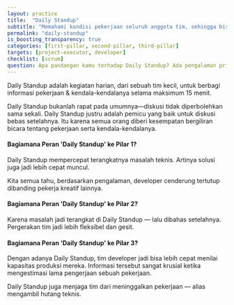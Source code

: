 ```yaml
---
layout: practice
title:  "Daily Standup"
subtitle: "Memahami kondisi pekerjaan seluruh anggota tim, sehingga bisa mengatur ekspektasi untuk target jangka pendek & membantu teman yang sedang kesulitan."
permalink: "daily-standup"
is_boosting_transparency: true
categories: [first-pillar, second-pillar, third-pillar]
targets: [project-executor, developer]
checklist: [scrum]
question: Apa pandangan kamu terhadap Daily Standup? Ada pengalaman pribadi?
---
```


Daily Standup adalah kegiatan harian, dari sebuah tim kecil, untuk berbagi informasi pekerjaan & kendala-kendalanya selama maksimum 15 menit.

Daily Standup bukanlah rapat pada umumnya&mdash;diskusi tidak diperbolehkan sama sekali. Daily Standup justru adalah pemicu yang baik untuk diskusi bebas setelahnya. Itu karena semua orang diberi kesempatan bergiliran bicara  tentang pekerjaan serta kendala-kendalanya.

#### Bagiamana Peran 'Daily Standup' ke Pilar 1?

Daily Standup mempercepat terangkatnya masalah teknis. Artinya solusi juga jadi lebih cepat muncul.

Kita semua tahu, berdasarkan pengalaman, developer cenderung tertutup dibanding pekerja kreatif lainnya.

#### Bagiamana Peran 'Daily Standup' ke Pilar 2?

Karena masalah jadi terangkat di Daily Standup &mdash; lalu dibahas setelahnya. Pergerakan tim jadi lebih fleksibel dan gesit.

#### Bagiamana Peran 'Daily Standup' ke Pilar 3?

Dengan adanya Daily Standup, tim developer jadi bisa lebih cepat menilai kapasitas produksi mereka. Informasi tersebut sangat krusial ketika mengestimasi lama pengerjaan sebuah pekerjaan.

Daily Standup juga menjaga tim dari meninggalkan pekerjaan &mdash; alias mengambil hutang teknis.